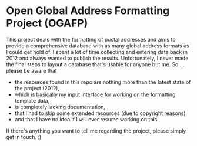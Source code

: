 Open Global Address Formatting Project (OGAFP)
==============================================

This project deals with the formatting of postal addresses and aims to provide a comprehensive database with as many global address formats as I could get hold of. I spent a lot of time collecting and entering data back in 2012 and always wanted to publish the results. Unfortunately, I never made the final steps to layout a database that's usable for anyone but me. So ... please be aware that
  
* the resources found in this repo are nothing more than the latest state of the project (2012),
* which is basically my input interface for working on the formatting template data,
* is completely lacking documentation,
* that I had to skip some extended resources (due to copyright reasons)
* and that I have no idea if I will ever resume working on this.

If there's anything you want to tell me regarding the project, please simply get in touch. :) 

